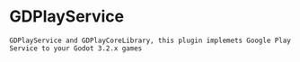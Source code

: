 # GDPlayService
	GDPlayService and GDPlayCoreLibrary, this plugin implemets Google Play Service to your Godot 3.2.x games



